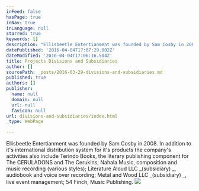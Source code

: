 ```yaml
---
inFeed: false
hasPage: true
inNav: true
inLanguage: null
starred: true
keywords: []
description: "Ellisbeetle Entertianment was founded by Sam Cosby in 2008. In addition to it's international distribution system for it's products the company's activities also include Terindo Books, the literary publishing component for The CERULADONS and The Cerukins; Nahala Music, composition and music recording (various styles); Literature Aloud LLC\_(subsidiary)\_, audiobook and voice over recording; Metal and Wood LLC\_(subsidiary)\_, live event management; 54 Finch, Music Publishing."
datePublished: '2016-04-04T17:07:29.002Z'
dateModified: '2016-04-04T17:06:16.504Z'
title: Projects Divisions and Subsidiaries
author: []
sourcePath: _posts/2016-03-29-divisions-and-subsidiaries.md
published: true
authors: []
publisher:
  name: null
  domain: null
  url: null
  favicon: null
url: divisions-and-subsidiaries/index.html
_type: WebPage

---
```

Ellisbeetle Entertianment was founded by Sam Cosby in 2008\. In addition to it's international distribution system for it's products the company's activities also include Terindo Books, the literary publishing component for The CERULADONS and The Cerukins; Nahala Music, composition and music recording (various styles); Literature Aloud LLC _(subsidiary) _, audiobook and voice over recording; Metal and Wood LLC _(subsidiary) _, live event management; 54 Finch, Music Publishing.
![](https://s3-us-west-2.amazonaws.com/the-grid-img/p/8ddd86e4fe2a1237fd68929f13f5ca0eb077367b.png)